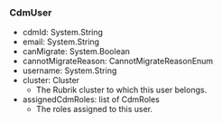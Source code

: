 ### CdmUser
- cdmId: System.String
- email: System.String
- canMigrate: System.Boolean
- cannotMigrateReason: CannotMigrateReasonEnum
- username: System.String
- cluster: Cluster
  - The Rubrik cluster to which this user belongs.
- assignedCdmRoles: list of CdmRoles
  - The roles assigned to this user.
